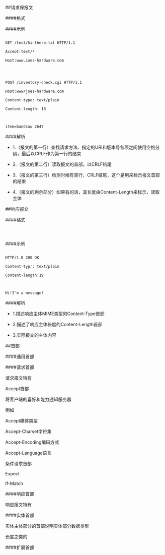##请求保报文

####格式

><method> <request-url> <version>

><headers>

> 

><entity-body>

####示例

```

GET /test/hi-there.txt HTTP/1.1

Accept:text/*

Host:www.ioes-hardware.com



```

```

POST /inventory-check.cgi HTTP/1.1

Host:www/joes-hardware.com

Content-type: text/plain

Content-length: 18



item=bandsaw 2647

```

####解析

* 1.（报文的第一行）查找请求方法<method>、指定的URI<request-url>和版本号<versionX>各项之间使用空格分隔，最后以CRLF作为第一行的结束

* 2.（报文的第二行）读取报文的首部，以CRLF结尾

* 3.（报文的第三行）检测时候有空行，CRLF结尾，这个是用来标示报文首部的结束

* 4.（报文的剩余部分）如果有的话，其长度由Content-Length来标示，读取主体

##响应报文

####格式

><version> <status> <reason-phrase>

><header>

> 

><entity-body>

####示例

```

HTTP/1.0 200 OK

Content-typr: text/plain

Content-length:19



Hi!I'm a message!

```

####解析

* 1.描述响应主体MIME类型的Content-Type首部

* 2.描述了响应主体长度的Content-Length首部

* 3.实际报文的主体内容



##首部

####通用首部

####请求首部

请求报文特有

Accept首部

将客户端的喜好和能力通知服务器

例如

Accept媒体类型

Accept-Charset字符集

Accept-Encoding编码方式

Accept-Language语言

条件请求首部

Expect

If-Match

####响应首部

响应报文特有

####实体首部

实体主体部分的首部说明实体部分数据类型

长度之类的 

####扩展首部
